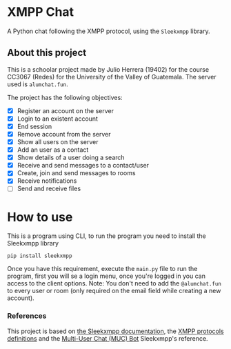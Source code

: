 
# XMPP Chat

A Python chat following the XMPP protocol, using the `Sleekxmpp` library.

## About this project

This is a schoolar project made by Julio Herrera (19402) for the course CC3067 (Redes) for the University of the Valley of Guatemala.
The server used is `alumchat.fun`.

The project has the following objectives:

 - [x]  Register an account on the server
 - [x]  Login to an existent account
 - [x]  End session
 - [x]  Remove account from the server
 - [x]  Show all users on the server
 - [x]  Add an user as a contact
 - [x]  Show details of a user doing a search
 - [x]  Receive and send messages to a contact/user
 - [x]  Create, join and send messages to rooms
 - [x]  Receive notifications
 - [ ]  Send and receive files

# How to use

This is a program using CLI, to run the program you need to install the Sleekxmpp library
```
pip install sleekxmpp
```

Once you have this requirement, execute the `main.py` file to run the program, first you will se a login menu, once you're logged in you can access to the client options.
Note: You don't need to add the `@alumchat.fun` to every user or room (only required on the email field while creating a new account).

### References
This project is based on [the Sleekxmpp documentation](https://sleekxmpp.readthedocs.io/en/latest/), the [XMPP protocols definitions](https://xmpp.org/extensions/xep-0077.xml) and the [Multi-User Chat (MUC) Bot](https://sleekxmpp.readthedocs.io/en/latest/getting_started/muc.html) Sleekxmpp's reference.
